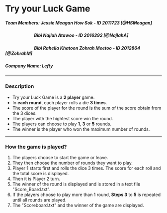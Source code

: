 # Try your Luck Game

##### **Team Members:** Jessie Meagan How Sok - ID 2011723  [@HSMeagan]
##### &nbsp;&nbsp;&nbsp;&nbsp;&nbsp;&nbsp;&nbsp;&nbsp;&nbsp;&nbsp;&nbsp;&nbsp;&nbsp;&nbsp;&nbsp;&nbsp;&nbsp;&nbsp;&nbsp;&nbsp;&nbsp;&nbsp;&nbsp;&nbsp;&nbsp;&nbsp;&nbsp;&nbsp;Bibi Najlah Atawoo - ID 2016292  [@NajlahA]
##### &nbsp;&nbsp;&nbsp;&nbsp;&nbsp;&nbsp;&nbsp;&nbsp;&nbsp;&nbsp;&nbsp;&nbsp;&nbsp;&nbsp;&nbsp;&nbsp;&nbsp;&nbsp;&nbsp;&nbsp;&nbsp;&nbsp;&nbsp;&nbsp;&nbsp;&nbsp;&nbsp;&nbsp;Bibi Rahella Khatoon Zohrah Meetoo - ID 2012864  [@ZohrahM]

##### **Company Name:** Lefty

---
### Description
- Try your Luck Game is a **2 player** game.
- In **each round**, each player rolls a die **3 times**.
- The score of the player for the round is the sum of the score obtain from the 3 dices.
- The player with the hightest score win the round.
- The players can choose to play **1**, **3** or **5** rounds.
- The winner is the player who won the maximum number of rounds.

---
### How the game is played?
1. The players choose to start the game or leave.
2. They then choose the number of rounds they want to play.
3. Player 1 starts first and rolls the dice 3 times. The score for each roll and the total score is displayed.
4. Then it is Player 2 turn.
5. The winner of the round is displayed and is stored in a text file "Score_Board.txt".
6. If the players choose to play more than 1 round, **Steps 3** to **5** is repeated until all rounds are played.
7. The "Scoreboard.txt" and the winner of the game are displayed.
